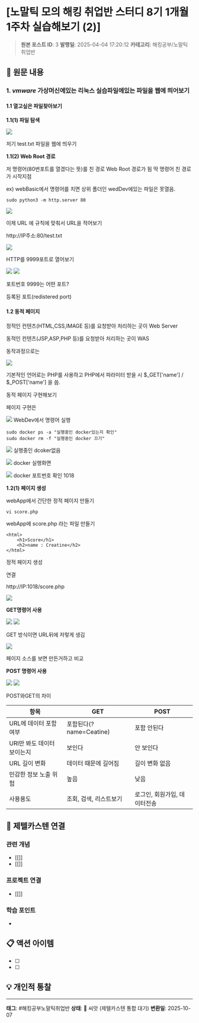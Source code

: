 # [노말틱 모의 해킹 취업반 스터디 8기 1개월 1주차 실습해보기 (2)]

> **원본 포스트 ID**: 3
> **발행일**: 2025-04-04 17:20:12
> **카테고리**: 해킹공부/노말틱 취업반

## 📝 원문 내용

### 1\. **_vmware_** 가상머신에있는 리눅스 실습파일에있는 파일을 웹에 띄어보기

#### **1.1 열고싶은 파일찾아보기**

**1.1(1) 파일 탐색**

![](./img/3_img.png)

저기 test.txt 파일을 웹에 띄우기

**1.1(2) Web Root 경로**

저 명령어(80번포트를 열겠다는 뜻)를 친 경로 Web Root 경로가 됨 딱 명령어 친 경로가 시작지점 

ex) webBasic에서 명령어를 치면 상위 폴더인 wedDev에있는 파일은 못열음.
    
    
    sudo python3 -m http.server 80

![](./img/3_img_1.png)

이제 URL 에 규칙에 맞춰서 URL을 적어보기

http://IP주소:80/test.txt

![](./img/3_img_2.png)

HTTP를 9999포트로 열어보기

![](./img/3_img_3.png) ![](./img/3_img_4.png)

포트번호 9999는 어떤 포트?

등록된 포트(redistered port)

#### **1.2 동적 페이지**

정적인 컨텐츠(HTML,CSS,IMAGE 등)를 요청받아 처리하는 곳이 Web Server 

동적인 컨텐츠(JSP,ASP,PHP 등)를 요청받아 처리하는 곳이 WAS 

동작과정으로는 

![](./img/3_webserver-vs-was1.png)

기본적인 언어로는 PHP를 사용하고 PHP에서 파라미터 받을 시 $_GET['name'] / $_POST['name'] 을 씀.

동적 페이지 구현해보기

페이지 구현은 

![](./img/3_img_5.png) WebDev에서 명령어 실행
    
    
    sudo docker ps -a "실행중인 docker있는지 확인"
    sudo docker rm -f "실행중인 docker 끄기"

![](./img/3_img_6.png) 실행중인 dcoker없음

![](./img/3_img_7.png) docker 실행화면

![](./img/3_img_8.png) docker 포트번호 확인 1018

**1.2(1) 페이지 생성**

webApp에서 간단한 정적 페이지 만들기
    
    
    vi score.php

webApp에 score.php 라는 파일 만들기
    
    
    <html>
    	<h1>Score</h1>
    	<h2>name : Creatine</h2>
    </html>

정적 페이지 생성

연결 

http://IP:1018/score.php

![](./img/3_img_9.png)

**GET명령어 사용**

![](./img/3_img_10.png) ![](./img/3_img_11.png)

GET 방식이면 URL뒤에 저렇게 생김

![](./img/3_img_12.png)

페이지 소스를 보면 만든거하고 비교

**POST 명령어 사용**

![](./img/3_img_13.png) ![](./img/3_img_14.png)

POST와GET의 차이

항목 | GET | POST  
---|---|---  
URL에 데이터 포함 여부 | 포함된다(?name=Ceatine) | 포함 안된다  
URl만 봐도 데이터 보이는지 | 보인다 | 안 보인다  
URL 길이 변화 | 데이터 때문에 길어짐 | 길이 변화 없음  
민감한 정보 노출 위험 | 높음 | 낮음  
사용용도 | 조회, 검색, 리스트보기 | 로그인, 회원가입, 데이터전송


## 🔗 제텔카스텐 연결

### 관련 개념
- [[]]
- [[]]

### 프로젝트 연결
- [[]]

### 학습 포인트
-

## 📋 액션 아이템
- [ ]
- [ ]

## 💡 개인적 통찰



---

**태그**: #해킹공부노말틱취업반
**상태**: 🌱 씨앗 (제텔카스텐 통합 대기)
**변환일**: 2025-10-07
